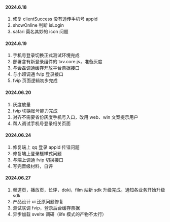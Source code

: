 #### 2024.6.18
1. 修复 clientSuccess 没有透传手机号 appid
2. showOnline 判断 isLogin
3. safari 莫名其妙的 icon 问题
   
#### 2024.6.19
1. 手机号登录切换正式测试环境完成
2. 部署含有新登录组件的 txv.core.js，准备灰度
3. 与会磊调通缓存开放平台票据接口
4. 与小超调通 fvip 登录接口
5. fvip 页面逻辑初步完成

#### 2024.06.20
1. 灰度放量
2. fvip 切换账号能力完成
3. 对齐不需要省份灰度手机号入口，改用 web、win 文案提示用户
4. 帮人调试手机号登录相关页面

#### 2024.06.24
1. 修复端上 qq 登录 appid 传错问题
2. 修复端上登录框样式问题
3. 与端上调通 fvip 切换接口
4. 写完晋级材料，自评

#### 2024.06.27
1. 频道页，播放页，长评，doki，film 站新 sdk 升级完成。通知各业务开始升级 sdk
2. 产品设计 ui 还原问题修复
3. 测试联调 fvip，登录后台缓存票据
4. 异步加载 svelte 调研（iife 模式的产物不太行）


